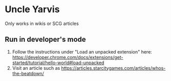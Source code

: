 # Uncle Yarvis

Only works in wikis or SCG articles

## Run in developer's mode

1. Follow the instructions under "Load an unpacked extension" here: https://developer.chrome.com/docs/extensions/get-started/tutorial/hello-world#load-unpacked
2. Visit an article such as https://articles.starcitygames.com/articles/whos-the-beatdown/